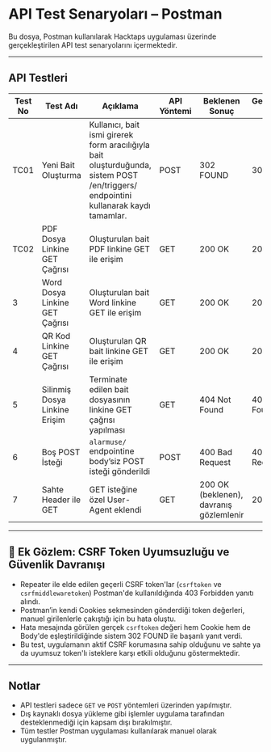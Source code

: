 # API Test Senaryoları – Postman

Bu dosya, Postman kullanılarak Hacktaps uygulaması üzerinde gerçekleştirilen API test senaryolarını içermektedir.

---

## API Testleri

| Test No | Test Adı | Açıklama | API Yöntemi | Beklenen Sonuç | Gerçekleşen Sonuç | Durum |
|---------|----------|----------|-------------|----------------|--------------------|--------|
| TC01 | Yeni Bait Oluşturma | Kullanıcı, bait ismi girerek form aracılığıyla bait oluşturduğunda, sistem POST /en/triggers/ endpointini kullanarak kaydı tamamlar.| POST | 302 FOUND | 302 FOUND | ✅ |
| TC02 | PDF Dosya Linkine GET Çağrısı | Oluşturulan bait PDF linkine GET ile erişim | GET | 200 OK | 200 OK | ✅ |
| 3 | Word Dosya Linkine GET Çağrısı | Oluşturulan bait Word linkine GET ile erişim | GET | 200 OK | 200 OK | ✅ |
| 4 | QR Kod Linkine GET Çağrısı | Oluşturulan QR bait linkine GET ile erişim | GET | 200 OK | 200 OK | ✅ |
| 5 | Silinmiş Dosya Linkine Erişim | Terminate edilen bait dosyasının linkine GET çağrısı yapılması | GET | 404 Not Found | 404 Not Found | ✅ |
| 6 | Boş POST İsteği | `alarmuse/` endpointine body’siz POST isteği gönderildi | POST | 400 Bad Request | 400 Bad Request | ✅ |
| 7 | Sahte Header ile GET | GET isteğine özel User-Agent eklendi | GET | 200 OK (beklenen), davranış gözlemlenir | 200 OK | ✅ |

---

## 🔐 Ek Gözlem: CSRF Token Uyumsuzluğu ve Güvenlik Davranışı

- Repeater ile elde edilen geçerli CSRF token'lar (`csrftoken` ve `csrfmiddlewaretoken`) Postman'de kullanıldığında 403 Forbidden yanıtı alındı.
- Postman’in kendi Cookies sekmesinden gönderdiği token değerleri, manuel girilenlerle çakıştığı için bu hata oluştu.
- Hata mesajında görülen gerçek `csrftoken` değeri hem Cookie hem de Body'de eşleştirildiğinde sistem 302 FOUND ile başarılı yanıt verdi.
- Bu test, uygulamanın aktif CSRF korumasına sahip olduğunu ve sahte ya da uyumsuz token'lı isteklere karşı etkili olduğunu göstermektedir.

---

## Notlar

- API testleri sadece `GET` ve `POST` yöntemleri üzerinden yapılmıştır.
- Dış kaynaklı dosya yükleme gibi işlemler uygulama tarafından desteklenmediği için kapsam dışı bırakılmıştır.
- Tüm testler Postman uygulaması kullanılarak manuel olarak uygulanmıştır.

